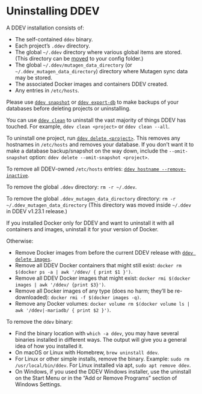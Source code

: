 # Uninstalling DDEV

A DDEV installation consists of:

* The self-contained `ddev` binary.
* Each project’s `.ddev` directory.
* The global `~/.ddev` directory where various global items are stored. (This directory can be [moved](./architecture.md#global-files) to your config folder.)
* The global `~/.ddev/mutagen_data_directory` (or `~/.ddev_mutagen_data_directory`) directory where Mutagen sync data may be stored.
* The associated Docker images and containers DDEV created.
* Any entries in `/etc/hosts`.

Please use [`ddev snapshot`](commands.md#snapshot) or [`ddev export-db`](commands.md#export-db) to make backups of your databases before deleting projects or uninstalling.

You can use [`ddev clean`](commands.md#clean) to uninstall the vast majority of things DDEV has touched. For example, `ddev clean <project>` or `ddev clean --all`.

To uninstall one project, run [`ddev delete <project>`](commands.md#delete). This removes any hostnames in `/etc/hosts` and removes your database. If you don’t want it to make a database backup/snapshot on the way down, include the `--omit-snapshot` option: `ddev delete --omit-snapshot <project>`.

To remove all DDEV-owned `/etc/hosts` entries: [`ddev hostname --remove-inactive`](commands.md#hostname).

To remove the global `.ddev` directory: `rm -r ~/.ddev`.

To remove the global `.ddev_mutagen_data_directory` directory: `rm -r ~/.ddev_mutagen_data_directory` (This directory was moved inside `~/.ddev` in DDEV v1.23.1 release.)

If you installed Docker only for DDEV and want to uninstall it with all containers and images, uninstall it for your version of Docker.

Otherwise:

* Remove Docker images from before the current DDEV release with [`ddev delete images`](commands.md#delete-images).
* Remove all DDEV Docker containers that might still exist: `docker rm $(docker ps -a | awk '/ddev/ { print $1 }')`.
* Remove all DDEV Docker images that might exist: `docker rmi $(docker images | awk '/ddev/ {print $3}')`.
* Remove all Docker images of any type (does no harm; they’ll be re-downloaded): `docker rmi -f $(docker images -q)`.
* Remove any Docker volumes: `docker volume rm $(docker volume ls | awk '/ddev|-mariadb/ { print $2 }')`.

To remove the `ddev` binary:

* Find the binary location with `which -a ddev`, you may have several binaries installed in different ways. The output will give you a general idea of how you installed it.
* On macOS or Linux with Homebrew, `brew uninstall ddev`.
* For Linux or other simple installs, remove the binary. Example: `sudo rm /usr/local/bin/ddev`. For Linux installed via apt, `sudo apt remove ddev`.
* On Windows, if you used the DDEV Windows installer, use the uninstall on the Start Menu or in the “Add or Remove Programs” section of Windows Settings.
